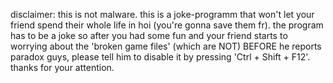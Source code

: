 disclaimer: this is not malware.
this is a joke-programm that won't let your friend spend their whole life in hoi (you're gonna save them fr).
the program has to be a joke so after you had some fun and your friend starts to worrying about the 'broken game files' (which are NOT) BEFORE 
he reports paradox guys, please tell him to disable it by pressing 'Ctrl + Shift + F12'.
thanks for your attention.
